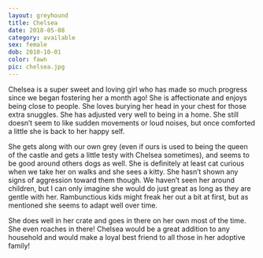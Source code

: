 ```yaml
---
layout: greyhound
title: Chelsea
date: 2018-05-08
category: available
sex: female
dob: 2010-10-01
color: fawn
pic: chelsea.jpg
---
```


Chelsea is a super sweet and loving girl who has made so much progress since we began
fostering her a month ago! She is affectionate and enjoys being close to people. She loves
burying her head in your chest for those extra snuggles. She has adjusted very well to being
in a home. She still doesn’t seem to like sudden movements or loud noises, but once comforted
a little she is back to her happy self.

She gets along with our own grey (even if ours is used to being the queen of the castle and
gets a little testy with Chelsea sometimes), and seems to be good around others dogs as well.
She is definitely at least cat curious when we take her on walks and she sees a kitty. She
hasn’t shown any signs of aggression toward them though. We haven’t seen her around children,
but I can only imagine she would do just great as long as they are gentle with her.
Rambunctious kids might freak her out a bit at first, but as mentioned she seems to adapt
well over time.

She does well in her crate and goes in there on her own most of the time. She even roaches in
there! Chelsea would be a great addition to any household and would make a loyal best friend
to all those in her adoptive family!
